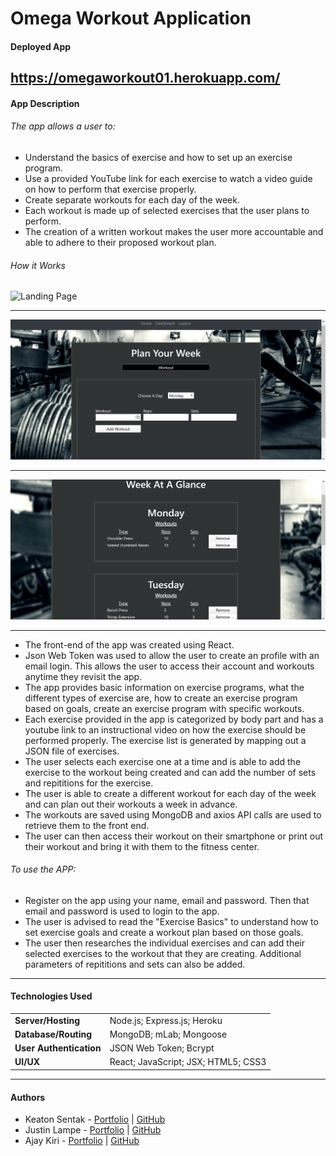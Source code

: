 # Omega Workout Application

#### Deployed App
https://omegaworkout01.herokuapp.com/
---

#### App Description
###### The app allows a user to:

- Understand the basics of exercise and how to set up an exercise program. 
- Use a provided YouTube link for each exercise to watch a video guide on how to perform that exercise properly. 
- Create separate workouts for each day of the week. 
- Each workout is made up of selected exercises that the user plans to perform. 
- The creation of a written workout makes the user more accountable and able to adhere to their proposed workout plan. 

###### How it Works 

![Landing Page](./client/src/app-screenshots/landing.png)

---

![Build Workouts](./client/src/app-screenshots/Plan.png)

---

![Week at a Glance ](./client/src/app-screenshots/WeekGlance.png)

---

- The front-end of the app was created using React. 
- Json Web Token was used to allow the user to create an profile with an email login. This allows the user to access their account and workouts anytime they revisit the app. 
- The app provides basic information on exercise programs, what the different types of exercise are, how to create an exercise program based on goals, create an exercise program with specific workouts. 
- Each exercise provided in the app is categorized by body part and has a youtube link to an instructional video on how the exercise should be performed properly. The exercise list is generated by mapping out a JSON file of exercises.
- The user selects each exercise one at a time and is able to add the exercise to the workout being created and can add the number of sets and repititions for the exercise.
- The user is able to create a different workout for each day of the week and can plan out their workouts a week in advance. 
- The workouts are saved using MongoDB and axios API calls are used to retrieve them to the front end. 
- The user can then access their workout on their smartphone or print out their workout and bring it with them to the fitness center. 

###### To use the APP: 

- Register on the app using your name, email and password. Then that email and password is used to login to the app. 
- The user is advised to read the "Exercise Basics" to understand how to set exercise goals and create a workout plan based on those goals. 
- The user then researches the individual exercises and can add their selected exercises to the workout that they are creating. Additional parameters of repititions and sets can also be added.  

---

#### Technologies Used
| | |
| ------ | ------ |
| **Server/Hosting** | Node.js; Express.js; Heroku |
| **Database/Routing** | MongoDB; mLab; Mongoose |
| **User Authentication** | JSON Web Token; Bcrypt |
| **UI/UX** | React; JavaScript; JSX; HTML5; CSS3 |

---

#### Authors
* Keaton Sentak - [Portfolio](https://keatonsentak.com) | [GitHub](https://github.com/ksentak)
* Justin Lampe - [Portfolio](https://pierrelampre.github.io/Responsive-Portfolio/) | [GitHub](https://github.com/PierreLampre)
* Ajay Kiri - [Portfolio](https://sahasra101.github.io/Ajay-Kiri-Portfolio/) | [GitHub](https://github.com/sahasra101)
